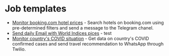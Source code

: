 # Job templates

- [Monitor booking.com hotel prices](monitor_prices_on_booking_com/README.md) - Search hotels on booking.com using pre-determined filters and send a message to the Telegram chanel.
- [Send daily Email with World Indices pices](send_daily_email_yfinance/README.md) - test
- [Monitor country's COVID situation](monitor_country_covid_status/README.md) - Get data on country's COVID confirmed cases and send travel recommendation to WhatsApp through Twilio.
